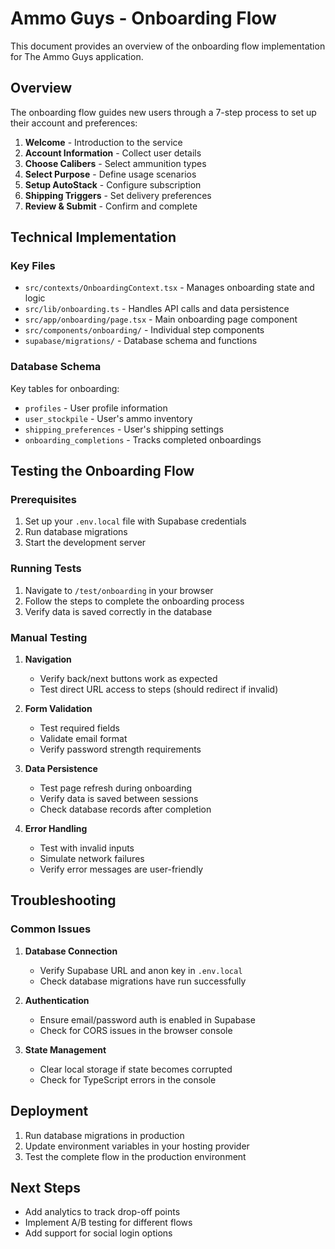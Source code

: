 # Ammo Guys - Onboarding Flow

This document provides an overview of the onboarding flow implementation for The Ammo Guys application.

## Overview

The onboarding flow guides new users through a 7-step process to set up their account and preferences:

1. **Welcome** - Introduction to the service
2. **Account Information** - Collect user details
3. **Choose Calibers** - Select ammunition types
4. **Select Purpose** - Define usage scenarios
5. **Setup AutoStack** - Configure subscription
6. **Shipping Triggers** - Set delivery preferences
7. **Review & Submit** - Confirm and complete

## Technical Implementation

### Key Files

- `src/contexts/OnboardingContext.tsx` - Manages onboarding state and logic
- `src/lib/onboarding.ts` - Handles API calls and data persistence
- `src/app/onboarding/page.tsx` - Main onboarding page component
- `src/components/onboarding/` - Individual step components
- `supabase/migrations/` - Database schema and functions

### Database Schema

Key tables for onboarding:

- `profiles` - User profile information
- `user_stockpile` - User's ammo inventory
- `shipping_preferences` - User's shipping settings
- `onboarding_completions` - Tracks completed onboardings

## Testing the Onboarding Flow

### Prerequisites

1. Set up your `.env.local` file with Supabase credentials
2. Run database migrations
3. Start the development server

### Running Tests

1. Navigate to `/test/onboarding` in your browser
2. Follow the steps to complete the onboarding process
3. Verify data is saved correctly in the database

### Manual Testing

1. **Navigation**
   - Verify back/next buttons work as expected
   - Test direct URL access to steps (should redirect if invalid)

2. **Form Validation**
   - Test required fields
   - Validate email format
   - Verify password strength requirements

3. **Data Persistence**
   - Test page refresh during onboarding
   - Verify data is saved between sessions
   - Check database records after completion

4. **Error Handling**
   - Test with invalid inputs
   - Simulate network failures
   - Verify error messages are user-friendly

## Troubleshooting

### Common Issues

1. **Database Connection**
   - Verify Supabase URL and anon key in `.env.local`
   - Check database migrations have run successfully

2. **Authentication**
   - Ensure email/password auth is enabled in Supabase
   - Check for CORS issues in the browser console

3. **State Management**
   - Clear local storage if state becomes corrupted
   - Check for TypeScript errors in the console

## Deployment

1. Run database migrations in production
2. Update environment variables in your hosting provider
3. Test the complete flow in the production environment

## Next Steps

- Add analytics to track drop-off points
- Implement A/B testing for different flows
- Add support for social login options
